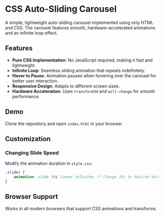# CSS Auto-Sliding Carousel

A simple, lightweight auto-sliding carousel implemented using only HTML and CSS. The carousel features smooth, hardware-accelerated animations and an infinite loop effect.

## Features

- **Pure CSS Implementation**: No JavaScript required, making it fast and lightweight.
- **Infinite Loop**: Seamless sliding animation that repeats indefinitely.
- **Hover to Pause**: Animation pauses when hovering over the carousel for better user interaction.
- **Responsive Design**: Adapts to different screen sizes.
- **Hardware Acceleration**: Uses `transform3d` and `will-change` for smooth performance.

## Demo

Clone the repository and open `index.html` in your browser

## Customization

### Changing Slide Speed

Modify the animation duration in `style.css`:

```css
.slider {
    animation: slide 10s linear infinite; /* Change 10s to desired duration */
}
```

## Browser Support

Works in all modern browsers that support CSS animations and transforms.
